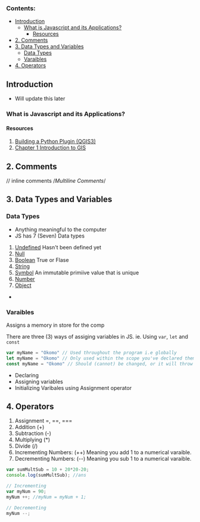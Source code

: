 ### Contents:
- [Introduction](#introduction)
  - [What is Javascript and its Applications?](#what-is-javascript-and-its-applications)
    - [Resources](#resources)
- [2. Comments](#2-comments)
- [3. Data Types and Variables](#3-data-types-and-variables)
  - [Data Types](#data-types)
  - [Varaibles](#varaibles)
- [4. Operators](#4-operators)

## Introduction
- Will update this later
### What is Javascript and its Applications?

#### Resources
1. [Building a Python Plugin (QGIS3)](https://www.qgistutorials.com/en/docs/3/building_a_python_plugin.html)
2. [Chapter 1 Introduction to GIS](https://mgimond.github.io/Spatial/introGIS.html)

## 2. Comments
// inline comments
/*Multiline Comments*/ 
   
## 3. Data Types and Variables
 ### Data Types
- Anything meaningful to the computer
- JS has 7 (Seven) Data types <br>
1. [Undefined]() Hasn't been defined yet
2. [Null]()
3. [Boolean]() True or Flase
4. [String]()
5. [Symbol]() An immutable primiive value that is unique
6. [Number]()
7. [Object]()
- 
### Varaibles
Assigns a memory in store for the comp

There are three (3) ways of assiging variables in JS. ie. Using `var`, `let` and `const`
```jsx
var myName = "Okomo" // Used throughout the program i.e globally
let myName = "Okomo" // Only used within the scope you've declared them
const myName = "Okomo" // Should (cannot) be changed, or it will throw an error
```
- Declaring <br>
- Assigning variables <br>
- Initializing Varibales using Assignment operator<br>
## 4. Operators
1. Assignment =, ==, ===
2. Addition (+)
3. Subtraction (-)
4. Multiplying (*)
5. Divide (/)
6. Incrementing Numbers: (++) Meaning you add 1 to a numerical varaible.
7. Decrementing Numbers: (--) Meaning you sub 1 to a numerical varaible.
   
```jsx
var sumMultSub = 10 + 20*20-20;
console.log(sumMultSub); //ans
```

```jsx
// Incrementing
var myNum = 90;
myNum ++; //myNum = myNum + 1;

// Decrementing
myNum --;
```
